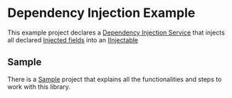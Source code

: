 # Dependency Injection Example
This example project declares a [Dependency Injection Service](InjectionService/InjectionService.cs) that injects all declared [Injected fields](InjectionService/InjectedField.cs) into an [IInjectable](InjectionService/IInjectable.cs)
## Sample
There is a [Sample](Sample/Program.cs) project that explains all the functionalities and steps to work with this library.
